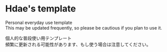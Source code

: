 # Hdae's template

Personal everyday use template\
This may be updated frequently, so please be cautious if you plan to use it.

個人的な普段使い用テンプレート\
頻繁に更新される可能性があります、もし使う場合は注意してください。
